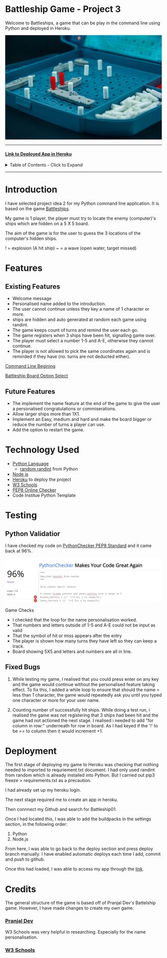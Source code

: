 # **Battleship Game - Project 3**

Welcome to Battleships, a game that can be play in the command line using Python and deployed in Heroku.

![Battleships](/images/battleshipWelcomeImage.jpg)

-----

#### [Link to Deployed App in Heroku](https://battleship01.herokuapp.com/)

<details>
<summary>
Table of Contents - Click to Expand
</summary>

- [Introduction](#introduction)
- [Feature](#features)
- [Technology Used](#technology-used)
- [Testing](#)
- [Deployment](#structure)
- [Credits](#credits)

</details>

-----

# Introduction

I have selected project idea 2 for my Python command line application. It is based on the game [Battleships](https://en.wikipedia.org/wiki/Battleship_(game)).

My game is 1 player, the player must try to locate the enemy (computer)'s ships which are hidden on a 5 X 5 board.

The aim of the game is for the user to guess the 3 locations of the computer's hidden ships. 

! = explosion (A hit ship)
~ = a wave (open water, target missed)

# Features 

## Existing Features
* Welcome message
* Personalised name added to the introduction. 
* The user cannot continue unless they key a name of 1 character or more. 
* ships are hidden and auto generated at random each game using randint.
* The game keeps count of turns and remind the user each go. 
* The game registers when 3 ships have been hit, signalling game over. 
* The player must select a number 1-5 and A-E, otherwise they cannot continue. 
* The player is not allowed to pick the same coordinates again and is reminded if they have (no. turns are not deducted either).

[Command Line Begining](/images/commandLine1.png)

[Battleship Board Option Select](/images/FirstEntry1.png)

## Future Features
* The implement the name feature at the end of the game to give the user a personalised congratulations or commiserations. 
* Allow larger ships more than 1X1.
* Implement an Easy, medium and hard and make the board bigger or reduce the number of turns a player can use.
* Add the option to restart the game.

# Technology Used

* [Python Language](https://www.python.org/)
    - [random randint](https://www.w3schools.com/python/ref_random_randint.asp) from Python
* [Node js](https://nodejs.org/en/)
* [Heroku](https://id.heroku.com) to deploy the project
* [W3 Schools]() 
* [PEP8 Online Checker](https://www.pythonchecker.com/)
* Code Institue Python Template

# Testing 

## Python Validatior 

I have checked my code on [PythonChecker PEP8 Standard](https://www.pythonchecker.com/) and it came back at 96%.

![PythonChecker](/images/PythonChecker.png)

Game Checks

* I checked that the loop for the name personalisation worked. 
* That numbers and letters outside of 1-5 and A-E could not be input as valid
* That the symbol of hit or miss appears after the entry
* The player is shown how many turns they have left so they can keep a track.
* Board showing 5X5 and letters and numbers are all in line. 

## Fixed Bugs 

1. While testing my game, I realised that you could press enter on any key and the game would continue without the personalised feature taking effect. To fix this, I added a while loop to ensure that should the name = less than 1 character, the game would repeatedly ask you until you typed one character or more for your user name. 

2. Counting number of successfully hit ships. While doing a test run, i realised the game was not registering that 3 ships had been hit and the game had not actioned the next stage. I realised i needed to add "for column in row:" underneath for row in board. As I had keyed if the '!' to be == to column then it would increment +1. 

# Deployment

The first stage of deploying my game to Heroku was checking that nothing needed to imported to requriement.txt document. I had only used randint from random which is already installed into Python. But I carried out pip3 freeze > requirements.txt as a precaution. 

I had already set up my heroku login. 

The next stage required me to create an app in heroku.

Then connnect my Github and search for Battleship01. 

Once I had located this, I was able to add the buildpacks in the settings section, in the following order:
1. Python
2. Node.js

From here, I was able to go back to the deploy section and press deploy branch manually. I have enabled automatic deploys each time I add, commit and push to github. 

Once this had loaded, I was able to access my app through the [link](https://battleship01.herokuapp.com/).

# Credits

The general structure of the game is based off of Pranjal Dev's Battelship game.
However, I have made changes to create my own game.
### [Pranjal Dev](https://copyassignment.com/battleship-game-code-in-python/)

W3 Schools was very helpful in researching. Especially for the name personalisation. 
### [W3 Schools](https://www.w3schools.com/python/ref_func_input.asp)